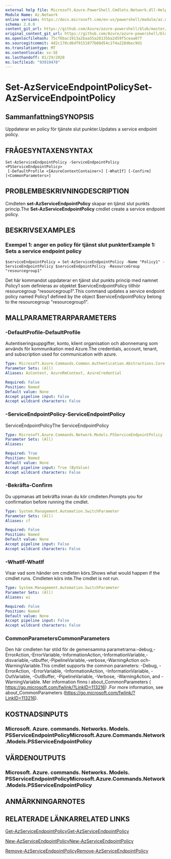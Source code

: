 ```yaml
---
external help file: Microsoft.Azure.PowerShell.Cmdlets.Network.dll-Help.xml
Module Name: Az.Network
online version: https://docs.microsoft.com/en-us/powershell/module/az.network/set-azserviceendpointpolicy
schema: 2.0.0
content_git_url: https://github.com/Azure/azure-powershell/blob/master/src/Network/Network/help/Set-AzServiceEndpointPolicy.md
original_content_git_url: https://github.com/Azure/azure-powershell/blob/master/src/Network/Network/help/Set-AzServiceEndpointPolicy.md
ms.openlocfilehash: 75cf6bac1913a2baa55a28135ba2d59f5ceaa07f
ms.sourcegitcommit: 4d2c178cd6df9151877b08d54c1f4a228dbec9d1
ms.translationtype: MT
ms.contentlocale: sv-SE
ms.lasthandoff: 01/29/2020
ms.locfileid: "93919478"
---
```

# <span data-ttu-id="75f9e-101">Set-AzServiceEndpointPolicy</span><span class="sxs-lookup"><span data-stu-id="75f9e-101">Set-AzServiceEndpointPolicy</span></span>

## <span data-ttu-id="75f9e-102">Sammanfattning</span><span class="sxs-lookup"><span data-stu-id="75f9e-102">SYNOPSIS</span></span>
<span data-ttu-id="75f9e-103">Uppdaterar en policy för tjänste slut punkter.</span><span class="sxs-lookup"><span data-stu-id="75f9e-103">Updates a service endpoint policy.</span></span>

## <span data-ttu-id="75f9e-104">FRÅGESYNTAXEN</span><span class="sxs-lookup"><span data-stu-id="75f9e-104">SYNTAX</span></span>

```
Set-AzServiceEndpointPolicy -ServiceEndpointPolicy <PSServiceEndpointPolicy>
 [-DefaultProfile <IAzureContextContainer>] [-WhatIf] [-Confirm] [<CommonParameters>]
```

## <span data-ttu-id="75f9e-105">PROBLEMBESKRIVNING</span><span class="sxs-lookup"><span data-stu-id="75f9e-105">DESCRIPTION</span></span>
<span data-ttu-id="75f9e-106">Cmdleten **set-AzServiceEndpointPolicy** skapar en tjänst slut punkts princip.</span><span class="sxs-lookup"><span data-stu-id="75f9e-106">The **Set-AzServiceEndpointPolicy** cmdlet create a service endpoint policy.</span></span>

## <span data-ttu-id="75f9e-107">BESKRIVS</span><span class="sxs-lookup"><span data-stu-id="75f9e-107">EXAMPLES</span></span>

### <span data-ttu-id="75f9e-108">Exempel 1: anger en policy för tjänst slut punkter</span><span class="sxs-lookup"><span data-stu-id="75f9e-108">Example 1: Sets a service endpoint policy</span></span>
```
$serviceEndpointPolicy = Set-AzServiceEndpointPolicy -Name "Policy1" -ServiceEndpointPolicy $serviceEndpointPolicy -ResourceGroup "resourcegroup1"
```

<span data-ttu-id="75f9e-109">Det här kommandot uppdaterar en tjänst slut punkts princip med namnet Policy1 som definieras av objektet $serviceEndpointPolicy tillhör resourcegroup "resourcegroup1".</span><span class="sxs-lookup"><span data-stu-id="75f9e-109">This command updates a service endpoint policy named Policy1 defined by the object $serviceEndpointPolicy belong to the resourcegroup "resourcegroup1".</span></span>

## <span data-ttu-id="75f9e-110">MALLPARAMETRAR</span><span class="sxs-lookup"><span data-stu-id="75f9e-110">PARAMETERS</span></span>

### <span data-ttu-id="75f9e-111">-DefaultProfile</span><span class="sxs-lookup"><span data-stu-id="75f9e-111">-DefaultProfile</span></span>
<span data-ttu-id="75f9e-112">Autentiseringsuppgifter, konto, klient organisation och abonnemang som används för kommunikation med Azure.</span><span class="sxs-lookup"><span data-stu-id="75f9e-112">The credentials, account, tenant, and subscription used for communication with azure.</span></span>

```yaml
Type: Microsoft.Azure.Commands.Common.Authentication.Abstractions.Core.IAzureContextContainer
Parameter Sets: (All)
Aliases: AzContext, AzureRmContext, AzureCredential

Required: False
Position: Named
Default value: None
Accept pipeline input: False
Accept wildcard characters: False
```

### <span data-ttu-id="75f9e-113">-ServiceEndpointPolicy</span><span class="sxs-lookup"><span data-stu-id="75f9e-113">-ServiceEndpointPolicy</span></span>
<span data-ttu-id="75f9e-114">ServiceEndpointPolicy</span><span class="sxs-lookup"><span data-stu-id="75f9e-114">The ServiceEndpointPolicy</span></span>

```yaml
Type: Microsoft.Azure.Commands.Network.Models.PSServiceEndpointPolicy
Parameter Sets: (All)
Aliases:

Required: True
Position: Named
Default value: None
Accept pipeline input: True (ByValue)
Accept wildcard characters: False
```

### <span data-ttu-id="75f9e-115">-Bekräfta</span><span class="sxs-lookup"><span data-stu-id="75f9e-115">-Confirm</span></span>
<span data-ttu-id="75f9e-116">Du uppmanas att bekräfta innan du kör cmdleten.</span><span class="sxs-lookup"><span data-stu-id="75f9e-116">Prompts you for confirmation before running the cmdlet.</span></span>

```yaml
Type: System.Management.Automation.SwitchParameter
Parameter Sets: (All)
Aliases: cf

Required: False
Position: Named
Default value: None
Accept pipeline input: False
Accept wildcard characters: False
```

### <span data-ttu-id="75f9e-117">-WhatIf</span><span class="sxs-lookup"><span data-stu-id="75f9e-117">-WhatIf</span></span>
<span data-ttu-id="75f9e-118">Visar vad som händer om cmdleten körs.</span><span class="sxs-lookup"><span data-stu-id="75f9e-118">Shows what would happen if the cmdlet runs.</span></span> <span data-ttu-id="75f9e-119">Cmdleten körs inte.</span><span class="sxs-lookup"><span data-stu-id="75f9e-119">The cmdlet is not run.</span></span>

```yaml
Type: System.Management.Automation.SwitchParameter
Parameter Sets: (All)
Aliases: wi

Required: False
Position: Named
Default value: None
Accept pipeline input: False
Accept wildcard characters: False
```

### <span data-ttu-id="75f9e-120">CommonParameters</span><span class="sxs-lookup"><span data-stu-id="75f9e-120">CommonParameters</span></span>
<span data-ttu-id="75f9e-121">Den här cmdleten har stöd för de gemensamma parametrarna:-debug,-ErrorAction,-ErrorVariable,-InformationAction,-InformationVariable,-disvariable,-utbuffer,-PipelineVariable,-verbose,-WarningAction och-WarningVariable.</span><span class="sxs-lookup"><span data-stu-id="75f9e-121">This cmdlet supports the common parameters: -Debug, -ErrorAction, -ErrorVariable, -InformationAction, -InformationVariable, -OutVariable, -OutBuffer, -PipelineVariable, -Verbose, -WarningAction, and -WarningVariable.</span></span> <span data-ttu-id="75f9e-122">Mer information finns i about_CommonParameters ( https://go.microsoft.com/fwlink/?LinkID=113216) .</span><span class="sxs-lookup"><span data-stu-id="75f9e-122">For more information, see about_CommonParameters (https://go.microsoft.com/fwlink/?LinkID=113216).</span></span>

## <span data-ttu-id="75f9e-123">KOSTNADS</span><span class="sxs-lookup"><span data-stu-id="75f9e-123">INPUTS</span></span>

### <span data-ttu-id="75f9e-124">Microsoft. Azure. commands. Networks. Models. PSServiceEndpointPolicy</span><span class="sxs-lookup"><span data-stu-id="75f9e-124">Microsoft.Azure.Commands.Network.Models.PSServiceEndpointPolicy</span></span>

## <span data-ttu-id="75f9e-125">VÄRDEN</span><span class="sxs-lookup"><span data-stu-id="75f9e-125">OUTPUTS</span></span>

### <span data-ttu-id="75f9e-126">Microsoft. Azure. commands. Networks. Models. PSServiceEndpointPolicy</span><span class="sxs-lookup"><span data-stu-id="75f9e-126">Microsoft.Azure.Commands.Network.Models.PSServiceEndpointPolicy</span></span>

## <span data-ttu-id="75f9e-127">ANMÄRKNINGAR</span><span class="sxs-lookup"><span data-stu-id="75f9e-127">NOTES</span></span>

## <span data-ttu-id="75f9e-128">RELATERADE LÄNKAR</span><span class="sxs-lookup"><span data-stu-id="75f9e-128">RELATED LINKS</span></span>

[<span data-ttu-id="75f9e-129">Get-AzServiceEndpointPolicy</span><span class="sxs-lookup"><span data-stu-id="75f9e-129">Get-AzServiceEndpointPolicy</span></span>](./Get-AzServiceEndpointPolicy.md)

[<span data-ttu-id="75f9e-130">New-AzServiceEndpointPolicy</span><span class="sxs-lookup"><span data-stu-id="75f9e-130">New-AzServiceEndpointPolicy</span></span>](./New-AzServiceEndpointPolicy.md)

[<span data-ttu-id="75f9e-131">Remove-AzServiceEndpointPolicy</span><span class="sxs-lookup"><span data-stu-id="75f9e-131">Remove-AzServiceEndpointPolicy</span></span>](./Remove-AzServiceEndpointPolicy.md)
